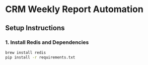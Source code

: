 # CRM Weekly Report Automation

## Setup Instructions

### 1. Install Redis and Dependencies
```bash
brew install redis
pip install -r requirements.txt
